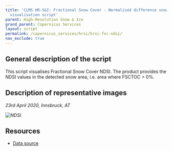 ```yaml
---
title: 'CLMS HR-S&I: Fractional Snow Cover - Normalised difference snow index (%)
  visualisation script'
parent: High-Resolution Snow & Ice
grand_parent: Copernicus Services
layout: script
permalink: /copernicus_services/hrsi/hrsi-fsc-ndsi/
nav_exclude: true
---
```



## General description of the script  
This script visualises Fractional Snow Cover NDSI. The product provides the NDSI values in the detected snow area, i.e. area where
FSCTOC > 0%.

  
## Description of representative images
*23rd April 2020, Innsbruck, AT* 

![NDSI](fig/figure.png)  

## Resources

- [Data source](https://land.copernicus.eu/pan-european/biophysical-parameters/high-resolution-snow-and-ice-monitoring/snow-products)